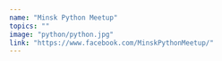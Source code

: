 ```yaml
---
name: "Minsk Python Meetup"
topics: ""
image: "python/python.jpg"
link: "https://www.facebook.com/MinskPythonMeetup/"
---
```

